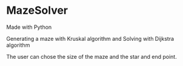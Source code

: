 # MazeSolver
Made with Python

Generating a maze with Kruskal algorithm and Solving with Dijkstra algorithm

The user can chose the size of the maze and the star and end point.
